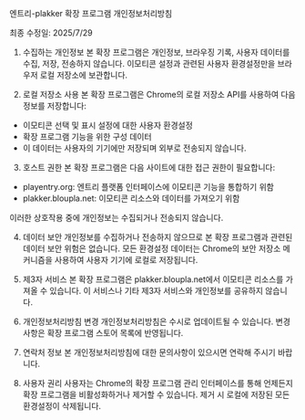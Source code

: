 엔트리-plakker 확장 프로그램 개인정보처리방침

최종 수정일: 2025/7/29

1. 수집하는 개인정보
본 확장 프로그램은 개인정보, 브라우징 기록, 사용자 데이터를 수집, 저장, 전송하지 않습니다. 이모티콘 설정과 관련된 사용자 환경설정만을 브라우저 로컬 저장소에 보관합니다.

2. 로컬 저장소 사용
본 확장 프로그램은 Chrome의 로컬 저장소 API를 사용하여 다음 정보를 저장합니다:
- 이모티콘 선택 및 표시 설정에 대한 사용자 환경설정
- 확장 프로그램 기능을 위한 구성 데이터
- 이 데이터는 사용자의 기기에만 저장되며 외부로 전송되지 않습니다.

3. 호스트 권한
본 확장 프로그램은 다음 사이트에 대한 접근 권한이 필요합니다:
- playentry.org: 엔트리 플랫폼 인터페이스에 이모티콘 기능을 통합하기 위함
- plakker.bloupla.net: 이모티콘 리소스와 데이터를 가져오기 위함

이러한 상호작용 중에 개인정보는 수집되거나 전송되지 않습니다.

4. 데이터 보안
개인정보를 수집하거나 전송하지 않으므로 본 확장 프로그램과 관련된 데이터 보안 위험은 없습니다. 모든 환경설정 데이터는 Chrome의 보안 저장소 메커니즘을 사용하여 사용자 기기에 로컬로 저장됩니다.

5. 제3자 서비스
본 확장 프로그램은 plakker.bloupla.net에서 이모티콘 리소스를 가져올 수 있습니다. 이 서비스나 기타 제3자 서비스와 개인정보를 공유하지 않습니다.

6. 개인정보처리방침 변경
개인정보처리방침은 수시로 업데이트될 수 있습니다. 변경사항은 확장 프로그램 스토어 목록에 반영됩니다.

7. 연락처 정보
본 개인정보처리방침에 대한 문의사항이 있으시면 연락해 주시기 바랍니다.

8. 사용자 권리
사용자는 Chrome의 확장 프로그램 관리 인터페이스를 통해 언제든지 확장 프로그램을 비활성화하거나 제거할 수 있습니다. 제거 시 로컬에 저장된 모든 환경설정이 삭제됩니다.
